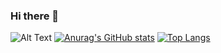 ### Hi there 👋


![Alt Text](https://media.giphy.com/media/ZVik7pBtu9dNS/giphy.gif)
[![Anurag's GitHub stats](https://github-readme-stats.vercel.app/api?username=burakcokan)](https://github.com/anuraghazra/github-readme-stats)
[![Top Langs](https://github-readme-stats.vercel.app/api/top-langs/?username=burakcokan)](https://github.com/anuraghazra/github-readme-stats)



